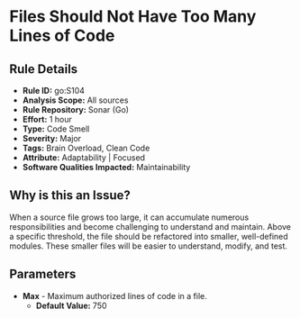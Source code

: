 # Files Should Not Have Too Many Lines of Code

## Rule Details

- **Rule ID:** go:S104  
- **Analysis Scope:** All sources  
- **Rule Repository:** Sonar (Go)  
- **Effort:** 1 hour  
- **Type:** Code Smell  
- **Severity:** Major  
- **Tags:** Brain Overload, Clean Code  
- **Attribute:** Adaptability | Focused  
- **Software Qualities Impacted:** Maintainability  

## Why is this an Issue?

When a source file grows too large, it can accumulate numerous responsibilities and become challenging to understand and maintain. Above a specific threshold, the file should be refactored into smaller, well-defined modules. These smaller files will be easier to understand, modify, and test.

## Parameters

- **Max** - Maximum authorized lines of code in a file.  
  - **Default Value:** 750  

